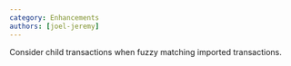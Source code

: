 ```yaml
---
category: Enhancements
authors: [joel-jeremy]
---
```


Consider child transactions when fuzzy matching imported transactions.
